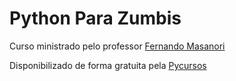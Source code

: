 Python Para Zumbis
==================

Curso ministrado pelo professor [Fernando Masanori](http://about.me/fmasanori)

Disponibilizado de forma gratuita pela [Pycursos](http://www.pycursos.com)
